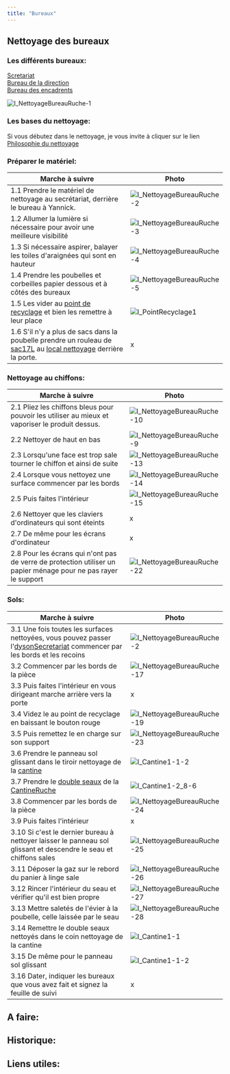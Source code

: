 ```yaml
---
title: "Bureaux"
---
```


## Nettoyage des bureaux
### Les différents bureaux:
[Scretariat](notes/zones/secretariat%20Ruche.md)\
[Bureau de la direction](/notes/zones/BureauDirectionRuche.md)\
[Bureau des encadrents](/notes/zones/BureauEncadrentsRuche.md)

![I_NettoyageBureauRuche-1](/notes/images/i_nettoyage/i_bureauxRuche/I_NettoyageBureauRuche-1.jpg)
### Les bases du nettoyage:
Si vous débutez dans le nettoyage, je vous invite à cliquer sur le lien [Philosophie du nettoyage](/notes/nettoyage/philosophieNettoyage.md)
### Préparer le matériel:
| Marche à suivre | Photo |
|---|---|
|1.1 Prendre le matériel de nettoyage au secrétariat, derrière le bureau à Yannick.|![I_NettoyageBureauRuche-2](/notes/images/i_nettoyage/i_bureauxRuche/I_NettoyageBureauRuche-2.jpg)|
|1.2 Allumer la lumière si nécessaire pour avoir une meilleure visibilité|![I_NettoyageBureauRuche-3](/notes/images/i_nettoyage/i_bureauxRuche/I_NettoyageBureauRuche-3.jpg)|
|1.3 Si nécessaire aspirer, balayer les toiles d'araignées qui sont en hauteur|![I_NettoyageBureauRuche-4](/notes/images/i_nettoyage/i_bureauxRuche/I_NettoyageBureauRuche-4.jpg)|
|1.4 Prendre les poubelles et corbeilles papier dessous et à côtés des bureaux|![I_NettoyageBureauRuche-5](/notes/images/i_nettoyage/i_bureauxRuche/I_NettoyageBureauRuche-5.jpg)|
|1.5 Les vider au [point de recyclage](notes/zones/recyclage%20couloir%20secretariat-cantine%20Ruche.md) et bien les remettre à leur place|![I_PointRecyclage1](/notes/images/i_gestionMatieres/i_pointRecyclage/I_PointRecyclage1.jpg)|
|1.6 S'il n'y a plus de sacs dans la poubelle prendre un rouleau de [sac17L](/notes/equipements/sac17L.md) au [local  nettoyage](/notes/zones/LocalNettoyage.md) derrière la porte.|x|
### Nettoyage au chiffons:
| Marche à suivre | Photo |
|---|---|
|2.1 Pliez les chiffons bleus pour pouvoir les utiliser au mieux et vaporiser le produit dessus.|![I_NettoyageBureauRuche-10](/notes/images/i_nettoyage/i_bureauxRuche/I_NettoyageBureauRuche-10.jpg)|
|2.2 Nettoyer de haut en bas|![I_NettoyageBureauRuche-9](/notes/images/i_nettoyage/i_bureauxRuche/I_NettoyageBureauRuche-9.jpg)|
|2.3 Lorsqu'une face est trop sale tourner le chiffon et ainsi de suite|![I_NettoyageBureauRuche-13](/notes/images/i_nettoyage/i_bureauxRuche/I_NettoyageBureauRuche-13.jpg)|
|2.4 Lorsque vous nettoyez une surface commencer par les bords|![I_NettoyageBureauRuche-14](/notes/images/i_nettoyage/i_bureauxRuche/I_NettoyageBureauRuche-14.jpg)|
|2.5 Puis faites l'intérieur|![I_NettoyageBureauRuche-15](/notes/images/i_nettoyage/i_bureauxRuche/I_NettoyageBureauRuche-15.jpg)|
|2.6 Nettoyer que les claviers d'ordinateurs qui sont éteints|x|
|2.7 De même pour les écrans d'ordinateur|x|
|2.8 Pour les écrans qui n'ont pas de verre de protection utiliser un papier ménage pour ne pas rayer le support|![I_NettoyageBureauRuche-22](/notes/images/i_nettoyage/i_bureauxRuche/I_NettoyageBureauRuche-22.jpg)|
### Sols:
| Marche à suivre | Photo |
|---|---|
|3.1 Une fois toutes les surfaces nettoyées, vous pouvez passer l'[dysonSecretariat](/notes/equipements/dysonSecretariat.md) commencer par les bords et les recoins|![I_NettoyageBureauRuche-2](/notes/images/i_nettoyage/i_bureauxRuche/I_NettoyageBureauRuche-2.jpg)|
|3.2 Commencer par les bords de la pièce|![I_NettoyageBureauRuche-17](/notes/images/i_nettoyage/i_bureauxRuche/I_NettoyageBureauRuche-17.jpg)|
|3.3 Puis faites l'intérieur en vous dirigeant marche arrière vers la porte|x|
|3.4 Videz le au point de recyclage en baissant le bouton rouge|![I_NettoyageBureauRuche-19](/notes/images/i_nettoyage/i_bureauxRuche/I_NettoyageBureauRuche-19.jpg)|
|3.5 Puis remettez le en charge sur son support|![I_NettoyageBureauRuche-23](/notes/images/i_nettoyage/i_bureauxRuche/I_NettoyageBureauRuche-23.jpg)|
|3.6 Prendre le panneau sol glissant dans le tiroir nettoyage de la [cantine](/notes/zones/CantineRuche.md)|![I_Cantine1-1-2](/notes/images/i_nettoyage/i_cantine/I_Cantine1-1-2.jpg)|
|3.7 Prendre le [double seaux](/notes/formation/P_NettoyageDoubleSeaux.md) de la [CantineRuche](/notes/zones/CantineRuche.md)|![I_Cantine1-2_8-6](/notes/images/i_nettoyage/i_cantine/I_Cantine1-2_8-6.jpg)|
|3.8 Commencer par les bords de la pièce|![I_NettoyageBureauRuche-24](/notes/images/i_nettoyage/i_bureauxRuche/I_NettoyageBureauRuche-24.jpg)|
|3.9 Puis faites l'intérieur|x|
|3.10 Si c'est le dernier bureau à nettoyer laisser le panneau sol glissant et descendre le seau et chiffons sales|![I_NettoyageBureauRuche-25](/notes/images/i_nettoyage/i_bureauxRuche/I_NettoyageBureauRuche-25.jpg)|
|3.11 Déposer la gaz sur le rebord du panier à linge sale|![I_NettoyageBureauRuche-26](/notes/images/i_nettoyage/i_bureauxRuche/I_NettoyageBureauRuche-26.jpg)|
|3.12  Rincer l'intérieur du seau et vérifier qu'il est bien propre|![I_NettoyageBureauRuche-27](/notes/images/i_nettoyage/i_bureauxRuche/I_NettoyageBureauRuche-27.jpg)|
|3.13  Mettre saletés de l'évier à la poubelle, celle laissée par le seau|![I_NettoyageBureauRuche-28](/notes/images/i_nettoyage/i_bureauxRuche/I_NettoyageBureauRuche-28.jpg)|
|3.14  Remettre le double seaux nettoyés dans le coin nettoyage de la cantine|![I_Cantine1-1](/notes/images/i_nettoyage/i_cantine/I_Cantine1-1.jpg)|
|3.15 De même pour le panneau sol glissant|![I_Cantine1-1-2](/notes/images/i_nettoyage/i_cantine/I_Cantine1-1-2.jpg)|
|3.16 Dater, indiquer les bureaux que vous avez fait et signez la feuille de suivi|x|
## A faire: 

## Historique:

## Liens utiles:

